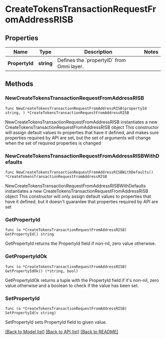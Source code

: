 # CreateTokensTransactionRequestFromAddressRISB

## Properties

Name | Type | Description | Notes
------------ | ------------- | ------------- | -------------
**PropertyId** | **string** | Defines the &#x60;propertyID&#x60; from Omni layer. | 

## Methods

### NewCreateTokensTransactionRequestFromAddressRISB

`func NewCreateTokensTransactionRequestFromAddressRISB(propertyId string, ) *CreateTokensTransactionRequestFromAddressRISB`

NewCreateTokensTransactionRequestFromAddressRISB instantiates a new CreateTokensTransactionRequestFromAddressRISB object
This constructor will assign default values to properties that have it defined,
and makes sure properties required by API are set, but the set of arguments
will change when the set of required properties is changed

### NewCreateTokensTransactionRequestFromAddressRISBWithDefaults

`func NewCreateTokensTransactionRequestFromAddressRISBWithDefaults() *CreateTokensTransactionRequestFromAddressRISB`

NewCreateTokensTransactionRequestFromAddressRISBWithDefaults instantiates a new CreateTokensTransactionRequestFromAddressRISB object
This constructor will only assign default values to properties that have it defined,
but it doesn't guarantee that properties required by API are set

### GetPropertyId

`func (o *CreateTokensTransactionRequestFromAddressRISB) GetPropertyId() string`

GetPropertyId returns the PropertyId field if non-nil, zero value otherwise.

### GetPropertyIdOk

`func (o *CreateTokensTransactionRequestFromAddressRISB) GetPropertyIdOk() (*string, bool)`

GetPropertyIdOk returns a tuple with the PropertyId field if it's non-nil, zero value otherwise
and a boolean to check if the value has been set.

### SetPropertyId

`func (o *CreateTokensTransactionRequestFromAddressRISB) SetPropertyId(v string)`

SetPropertyId sets PropertyId field to given value.



[[Back to Model list]](../README.md#documentation-for-models) [[Back to API list]](../README.md#documentation-for-api-endpoints) [[Back to README]](../README.md)


